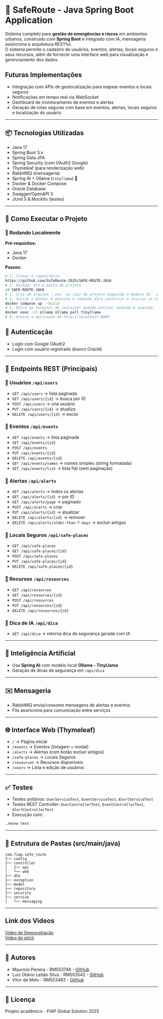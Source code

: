 # 📍 SafeRoute - Java Spring Boot Application

Sistema completo para **gestão de emergências e riscos** em ambientes urbanos, construído com **Spring Boot** e integrado com IA, mensageria assíncrona e arquitetura RESTful.  
O sistema permite o cadastro de usuários, eventos, alertas, locais seguros e seus recursos, além de fornecer uma interface web para visualização e gerenciamento dos dados.  

## Futuras Implementações
- Integração com APIs de geolocalização para mapear eventos e locais seguros
- Notificações em tempo real via WebSocket
- Dashboard de monitoramento de eventos e alertas
- Geração de rotas seguras com base em eventos, alertas, locais seguros e localização do usuário.

---

## 📦 Tecnologias Utilizadas
- Java 17
- Spring Boot 3.x
- Spring Data JPA
- Spring Security (com OAuth2 Google)
- Thymeleaf (para renderização web)
- RabbitMQ (mensageria)
- Spring AI + Ollama (`tinyllama`) 🌟
- Docker & Docker Compose
- Oracle Database
- Swagger/OpenAPI 3
- JUnit 5 & Mockito (testes)

---

## 🚀 Como Executar o Projeto

### 🔧 Rodando Localmente

**Pré-requisitos:**
- Java 17
- Docker

**Passos:**
```bash
# 1. Clonar o repositório
https://github.com/SafeRoute-2025/SAFE-ROUTE-JAVA
# 2. Navegar até a pasta do projeto
cd SAFE-ROUTE-JAVA
# 3. Crie um arquivo `.env` na raiz do projeto seguindo o modelo do `.env.example` e preencha com suas credenciais do Oracle e google
# 4. Inicie o Docker e execute o comando para construir e iniciar os containers
docker compose up --build
# 5. Entre no terminal do container quando estiver rodando e execute:
docker exec -it ollama ollama pull tinyllama
# 6. Acesse a aplicação em http://localhost:8080
```

## 🔐 Autenticação
- Login com Google OAuth2
- Login com usuário registrado (banco Oracle)

---

## 📘 Endpoints REST (Principais)

### 🔹 Usuários `/api/users`
- `GET /api/users` → lista paginada
- `GET /api/users/{id}` → busca por ID
- `POST /api/users` → cria usuário
- `PUT /api/users/{id}` → atualiza
- `DELETE /api/users/{id}` → exclui

### 🔹 Eventos `/api/events`
- `GET /api/events` → lista paginada
- `GET /api/events/{id}`
- `POST /api/events`
- `PUT /api/events/{id}`
- `DELETE /api/events/{id}`
- `GET /api/events/names` → nomes simples (string formatada)
- `GET /api/events/list` → lista flat (sem paginação)

### 🔹 Alertas `/api/alerts`
- `GET /api/alerts` → todos os alertas
- `GET /api/alerts/{id}` → por ID
- `GET /api/alerts/page` → paginado
- `POST /api/alerts` → criar
- `PUT /api/alerts/{id}` → atualizar
- `DELETE /api/alerts/{id}` → remover
- `DELETE /api/alerts/older-than-7-days` → excluir antigos

### 🔹 Locais Seguros `/api/safe-places`
- `GET /api/safe-places`
- `GET /api/safe-places/{id}`
- `POST /api/safe-places`
- `PUT /api/safe-places/{id}`
- `DELETE /api/safe-places/{id}`

### 🔹 Recursos `/api/resources`
- `GET /api/resources`
- `GET /api/resources/{id}`
- `POST /api/resources`
- `PUT /api/resources/{id}`
- `DELETE /api/resources/{id}`

### 🔹 Dica de IA `/api/dica`
- `GET /api/dica` → retorna dica de segurança gerada com IA

---

## 🧠 Inteligência Artificial
- Usa **Spring AI** com modelo local **Ollama - TinyLlama**
- Geração de dicas de segurança em `/api/dica`

---

## ✉️ Mensageria
- RabbitMQ envia/consome mensagens de alertas e eventos
- Fila assíncrona para comunicação entre serviços

---

## 🌐 Interface Web (Thymeleaf)
- `/` → Página inicial
- `/events` → Eventos (listagem + modal)
- `/alerts` → Alertas (com botão excluir antigos)
- `/safe-places` → Locais Seguros
- `/resources` → Recursos disponíveis
- `/users` → Lista e edição de usuários

---

## ✅ Testes
- Testes unitários: `UserServiceTest`, `EventServiceTest`, `AlertServiceTest`
- Testes REST Controller: `UserControllerTest`, `EventControllerTest`, `AlertControllerTest`
- Execução com:
```bash
./mvnw test
```

---

## 📂 Estrutura de Pastas (src/main/java)
```
com.fiap.safe_route
├── config
├── controller
│   ├── api
│   └── web
├── dto
├── exception
├── model
├── repository
├── security
├── service
│   └── messaging
```

---
## Link dos Videos
[Vídeo de Demonstração](https://youtu.be/OTyvS78hBKQ)  
[Vídeo do pitch](https://youtu.be/6d7e8f9g0h1)

---
## 👥 Autores
- Mauricio Pereira - RM553748 - [GitHub](https://github.com/Mauricio-Pereira)
- Luiz Otávio Leitão Silva - RM553542 - [GitHub](https://github.com/Luiz1614)
- Vitor de Melo - RM553483 - [GitHub](https://github.com/vitor52a1)

---

## 📄 Licença
Projeto acadêmico - FIAP Global Solution 2025
